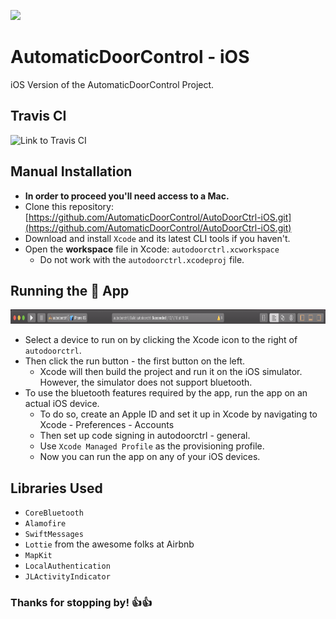 ![](https://travis-ci.org/AutomaticDoorControl/AutoDoorCtrl-iOS.svg?branch=master)

# AutomaticDoorControl - iOS
iOS Version of the AutomaticDoorControl Project.

## Travis CI
![Link to Travis CI](https://travis-ci.org/AutomaticDoorControl/AutoDoorCtrl-iOS)

## Manual Installation
* **In order to proceed you'll need access to a Mac.**
* Clone this repository: [https://github.com/AutomaticDoorControl/AutoDoorCtrl-iOS.git](https://github.com/AutomaticDoorControl/AutoDoorCtrl-iOS.git)
* Download and install `Xcode` and its latest CLI tools if you haven't.
* Open the **workspace** file in Xcode: `autodoorctrl.xcworkspace`
    * Do not work with the `autodoorctrl.xcodeproj` file.
    
## Running the :iphone: App
<p align = "center">
    <img width = "900" height = "23" src = "MiscellaneousFiles/RunningXcodeProject.png">
</p>

* Select a device to run on by clicking the Xcode icon to the right of `autodoorctrl`.
* Then click the run button - the first button on the left.
    * Xcode will then build the project and run it on the iOS simulator. However, the simulator does not support bluetooth.
* To use the bluetooth features required by the app, run the app on an actual iOS device.
    * To do so, create an Apple ID and set it up in Xcode by navigating to Xcode - Preferences - Accounts
    * Then set up code signing in autodoorctrl - general.
    * Use `Xcode Managed Profile` as the provisioning profile.
    * Now you can run the app on any of your iOS devices.


## Libraries Used
* `CoreBluetooth`
* `Alamofire`
* `SwiftMessages` 
* `Lottie` from the awesome folks at Airbnb
* `MapKit`
* `LocalAuthentication`
* `JLActivityIndicator`

### Thanks for stopping by! :+1::+1:



